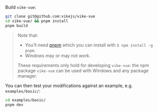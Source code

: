 Build `vike-vue`:

```bash
git clone git@github.com:vikejs/vike-vue
cd vike-vue/ && pnpm install
pnpm build
```

> Note that:
>
> - You'll need [pnpm](https://pnpm.io/) which you can install with `$ npm install -g pnpm`.
> - Windows may or may not work.
>
> These requirements only hold for developing `vike-vue`: the npm package `vike-vue` can be used with Windows and any package manager.

You can then test your modifications against an example, e.g. `examples/basic/`:

```bash
cd examples/basic/
pnpm dev
```
